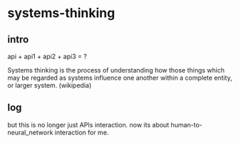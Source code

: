 # systems-thinking

## intro
api + api1 + api2 + api3 = ?

Systems thinking is the process of understanding how those things which may be regarded as systems influence one another within a complete entity, or larger system. (wikipedia)

## log

but this is no longer just APIs interaction. now its about human-to-neural_network interaction for me.

